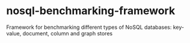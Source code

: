 nosql-benchmarking-framework
============================

Framework for benchmarking different types of NoSQL databases: key-value, document, column and graph stores

